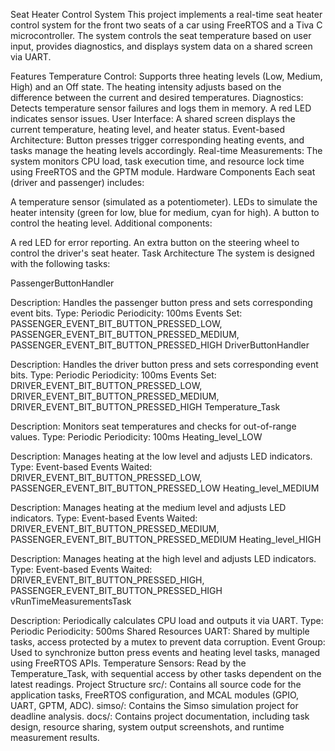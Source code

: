 Seat Heater Control System
This project implements a real-time seat heater control system for the front two seats of a car using FreeRTOS and a Tiva C microcontroller. The system controls the seat temperature based on user input, provides diagnostics, and displays system data on a shared screen via UART.

Features
Temperature Control: Supports three heating levels (Low, Medium, High) and an Off state. The heating intensity adjusts based on the difference between the current and desired temperatures.
Diagnostics: Detects temperature sensor failures and logs them in memory. A red LED indicates sensor issues.
User Interface: A shared screen displays the current temperature, heating level, and heater status.
Event-based Architecture: Button presses trigger corresponding heating events, and tasks manage the heating levels accordingly.
Real-time Measurements: The system monitors CPU load, task execution time, and resource lock time using FreeRTOS and the GPTM module.
Hardware Components
Each seat (driver and passenger) includes:

A temperature sensor (simulated as a potentiometer).
LEDs to simulate the heater intensity (green for low, blue for medium, cyan for high).
A button to control the heating level.
Additional components:

A red LED for error reporting.
An extra button on the steering wheel to control the driver's seat heater.
Task Architecture
The system is designed with the following tasks:

PassengerButtonHandler

Description: Handles the passenger button press and sets corresponding event bits.
Type: Periodic
Periodicity: 100ms
Events Set: PASSENGER_EVENT_BIT_BUTTON_PRESSED_LOW, PASSENGER_EVENT_BIT_BUTTON_PRESSED_MEDIUM, PASSENGER_EVENT_BIT_BUTTON_PRESSED_HIGH
DriverButtonHandler

Description: Handles the driver button press and sets corresponding event bits.
Type: Periodic
Periodicity: 100ms
Events Set: DRIVER_EVENT_BIT_BUTTON_PRESSED_LOW, DRIVER_EVENT_BIT_BUTTON_PRESSED_MEDIUM, DRIVER_EVENT_BIT_BUTTON_PRESSED_HIGH
Temperature_Task

Description: Monitors seat temperatures and checks for out-of-range values.
Type: Periodic
Periodicity: 100ms
Heating_level_LOW

Description: Manages heating at the low level and adjusts LED indicators.
Type: Event-based
Events Waited: DRIVER_EVENT_BIT_BUTTON_PRESSED_LOW, PASSENGER_EVENT_BIT_BUTTON_PRESSED_LOW
Heating_level_MEDIUM

Description: Manages heating at the medium level and adjusts LED indicators.
Type: Event-based
Events Waited: DRIVER_EVENT_BIT_BUTTON_PRESSED_MEDIUM, PASSENGER_EVENT_BIT_BUTTON_PRESSED_MEDIUM
Heating_level_HIGH

Description: Manages heating at the high level and adjusts LED indicators.
Type: Event-based
Events Waited: DRIVER_EVENT_BIT_BUTTON_PRESSED_HIGH, PASSENGER_EVENT_BIT_BUTTON_PRESSED_HIGH
vRunTimeMeasurementsTask

Description: Periodically calculates CPU load and outputs it via UART.
Type: Periodic
Periodicity: 500ms
Shared Resources
UART: Shared by multiple tasks, access protected by a mutex to prevent data corruption.
Event Group: Used to synchronize button press events and heating level tasks, managed using FreeRTOS APIs.
Temperature Sensors: Read by the Temperature_Task, with sequential access by other tasks dependent on the latest readings.
Project Structure
src/: Contains all source code for the application tasks, FreeRTOS configuration, and MCAL modules (GPIO, UART, GPTM, ADC).
simso/: Contains the Simso simulation project for deadline analysis.
docs/: Contains project documentation, including task design, resource sharing, system output screenshots, and runtime measurement results.
